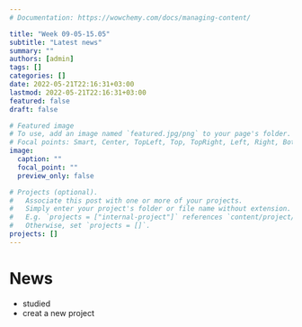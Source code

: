 ```yaml
---
# Documentation: https://wowchemy.com/docs/managing-content/

title: "Week 09-05-15.05"
subtitle: "Latest news"
summary: ""
authors: [admin]
tags: []
categories: []
date: 2022-05-21T22:16:31+03:00
lastmod: 2022-05-21T22:16:31+03:00
featured: false
draft: false

# Featured image
# To use, add an image named `featured.jpg/png` to your page's folder.
# Focal points: Smart, Center, TopLeft, Top, TopRight, Left, Right, BottomLeft, Bottom, BottomRight.
image:
  caption: ""
  focal_point: ""
  preview_only: false

# Projects (optional).
#   Associate this post with one or more of your projects.
#   Simply enter your project's folder or file name without extension.
#   E.g. `projects = ["internal-project"]` references `content/project/deep-learning/index.md`.
#   Otherwise, set `projects = []`.
projects: []
---
```


# News

- studied
- creat a new project
